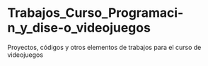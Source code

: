 # Trabajos_Curso_Programaci-n_y_dise-o_videojuegos
Proyectos, códigos y otros elementos de trabajos para el curso de videojuegos
